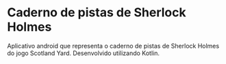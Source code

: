 # Caderno de pistas de Sherlock Holmes
Aplicativo android que representa o caderno de pistas de Sherlock Holmes do jogo Scotland Yard. Desenvolvido utilizando Kotlin.
